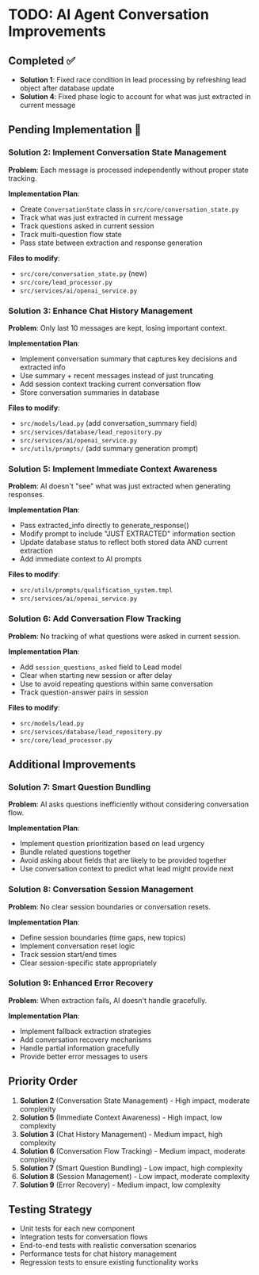 # TODO: AI Agent Conversation Improvements

## Completed ✅
- **Solution 1**: Fixed race condition in lead processing by refreshing lead object after database update
- **Solution 4**: Fixed phase logic to account for what was just extracted in current message

## Pending Implementation 🔄

### Solution 2: Implement Conversation State Management
**Problem**: Each message is processed independently without proper state tracking.

**Implementation Plan**:
- Create `ConversationState` class in `src/core/conversation_state.py`
- Track what was just extracted in current message
- Track questions asked in current session
- Track multi-question flow state
- Pass state between extraction and response generation

**Files to modify**:
- `src/core/conversation_state.py` (new)
- `src/core/lead_processor.py`
- `src/services/ai/openai_service.py`

### Solution 3: Enhance Chat History Management
**Problem**: Only last 10 messages are kept, losing important context.

**Implementation Plan**:
- Implement conversation summary that captures key decisions and extracted info
- Use summary + recent messages instead of just truncating
- Add session context tracking current conversation flow
- Store conversation summaries in database

**Files to modify**:
- `src/models/lead.py` (add conversation_summary field)
- `src/services/database/lead_repository.py`
- `src/services/ai/openai_service.py`
- `src/utils/prompts/` (add summary generation prompt)

### Solution 5: Implement Immediate Context Awareness
**Problem**: AI doesn't "see" what was just extracted when generating responses.

**Implementation Plan**:
- Pass extracted_info directly to generate_response()
- Modify prompt to include "JUST EXTRACTED" information section
- Update database status to reflect both stored data AND current extraction
- Add immediate context to AI prompts

**Files to modify**:
- `src/utils/prompts/qualification_system.tmpl`
- `src/services/ai/openai_service.py`

### Solution 6: Add Conversation Flow Tracking
**Problem**: No tracking of what questions were asked in current session.

**Implementation Plan**:
- Add `session_questions_asked` field to Lead model
- Clear when starting new session or after delay
- Use to avoid repeating questions within same conversation
- Track question-answer pairs in session

**Files to modify**:
- `src/models/lead.py`
- `src/services/database/lead_repository.py`
- `src/core/lead_processor.py`

## Additional Improvements

### Solution 7: Smart Question Bundling
**Problem**: AI asks questions inefficiently without considering conversation flow.

**Implementation Plan**:
- Implement question prioritization based on lead urgency
- Bundle related questions together
- Avoid asking about fields that are likely to be provided together
- Use conversation context to predict what lead might provide next

### Solution 8: Conversation Session Management
**Problem**: No clear session boundaries or conversation resets.

**Implementation Plan**:
- Define session boundaries (time gaps, new topics)
- Implement conversation reset logic
- Track session start/end times
- Clear session-specific state appropriately

### Solution 9: Enhanced Error Recovery
**Problem**: When extraction fails, AI doesn't handle gracefully.

**Implementation Plan**:
- Implement fallback extraction strategies
- Add conversation recovery mechanisms
- Handle partial information gracefully
- Provide better error messages to users

## Priority Order
1. **Solution 2** (Conversation State Management) - High impact, moderate complexity
2. **Solution 5** (Immediate Context Awareness) - High impact, low complexity  
3. **Solution 3** (Chat History Management) - Medium impact, high complexity
4. **Solution 6** (Conversation Flow Tracking) - Medium impact, moderate complexity
5. **Solution 7** (Smart Question Bundling) - Low impact, high complexity
6. **Solution 8** (Session Management) - Low impact, moderate complexity
7. **Solution 9** (Error Recovery) - Medium impact, low complexity

## Testing Strategy
- Unit tests for each new component
- Integration tests for conversation flows
- End-to-end tests with realistic conversation scenarios
- Performance tests for chat history management
- Regression tests to ensure existing functionality works
